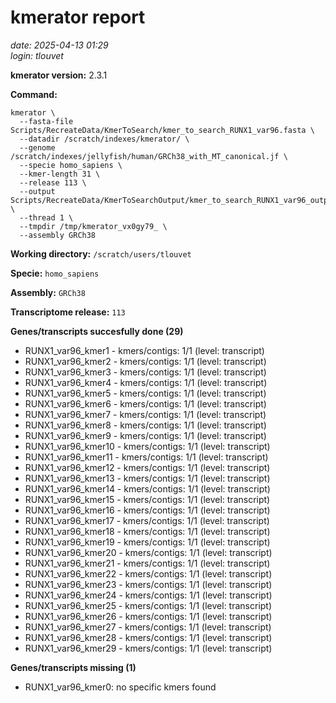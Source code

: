 # kmerator report
*date: 2025-04-13 01:29*  
*login: tlouvet*

**kmerator version:** 2.3.1

**Command:**

```
kmerator \
  --fasta-file Scripts/RecreateData/KmerToSearch/kmer_to_search_RUNX1_var96.fasta \
  --datadir /scratch/indexes/kmerator/ \
  --genome /scratch/indexes/jellyfish/human/GRCh38_with_MT_canonical.jf \
  --specie homo_sapiens \
  --kmer-length 31 \
  --release 113 \
  --output Scripts/RecreateData/KmerToSearchOutput/kmer_to_search_RUNX1_var96_output \
  --thread 1 \
  --tmpdir /tmp/kmerator_vx0gy79_ \
  --assembly GRCh38
```

**Working directory:** `/scratch/users/tlouvet`

**Specie:** `homo_sapiens`

**Assembly:** `GRCh38`

**Transcriptome release:** `113`

**Genes/transcripts succesfully done (29)**

- RUNX1_var96_kmer1 - kmers/contigs: 1/1 (level: transcript)
- RUNX1_var96_kmer2 - kmers/contigs: 1/1 (level: transcript)
- RUNX1_var96_kmer3 - kmers/contigs: 1/1 (level: transcript)
- RUNX1_var96_kmer4 - kmers/contigs: 1/1 (level: transcript)
- RUNX1_var96_kmer5 - kmers/contigs: 1/1 (level: transcript)
- RUNX1_var96_kmer6 - kmers/contigs: 1/1 (level: transcript)
- RUNX1_var96_kmer7 - kmers/contigs: 1/1 (level: transcript)
- RUNX1_var96_kmer8 - kmers/contigs: 1/1 (level: transcript)
- RUNX1_var96_kmer9 - kmers/contigs: 1/1 (level: transcript)
- RUNX1_var96_kmer10 - kmers/contigs: 1/1 (level: transcript)
- RUNX1_var96_kmer11 - kmers/contigs: 1/1 (level: transcript)
- RUNX1_var96_kmer12 - kmers/contigs: 1/1 (level: transcript)
- RUNX1_var96_kmer13 - kmers/contigs: 1/1 (level: transcript)
- RUNX1_var96_kmer14 - kmers/contigs: 1/1 (level: transcript)
- RUNX1_var96_kmer15 - kmers/contigs: 1/1 (level: transcript)
- RUNX1_var96_kmer16 - kmers/contigs: 1/1 (level: transcript)
- RUNX1_var96_kmer17 - kmers/contigs: 1/1 (level: transcript)
- RUNX1_var96_kmer18 - kmers/contigs: 1/1 (level: transcript)
- RUNX1_var96_kmer19 - kmers/contigs: 1/1 (level: transcript)
- RUNX1_var96_kmer20 - kmers/contigs: 1/1 (level: transcript)
- RUNX1_var96_kmer21 - kmers/contigs: 1/1 (level: transcript)
- RUNX1_var96_kmer22 - kmers/contigs: 1/1 (level: transcript)
- RUNX1_var96_kmer23 - kmers/contigs: 1/1 (level: transcript)
- RUNX1_var96_kmer24 - kmers/contigs: 1/1 (level: transcript)
- RUNX1_var96_kmer25 - kmers/contigs: 1/1 (level: transcript)
- RUNX1_var96_kmer26 - kmers/contigs: 1/1 (level: transcript)
- RUNX1_var96_kmer27 - kmers/contigs: 1/1 (level: transcript)
- RUNX1_var96_kmer28 - kmers/contigs: 1/1 (level: transcript)
- RUNX1_var96_kmer29 - kmers/contigs: 1/1 (level: transcript)


**Genes/transcripts missing (1)**

- RUNX1_var96_kmer0: no specific kmers found
